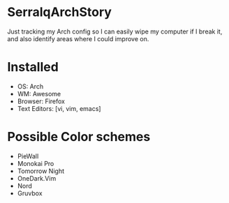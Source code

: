 # SerralqArchStory
Just tracking my Arch config so I can easily wipe my computer if I break it, and also identify areas where I could improve on.

# Installed
- OS: Arch
- WM: Awesome
- Browser: Firefox
- Text Editors: [vi, vim, emacs]

# Possible Color schemes
- PieWall
- Monokai Pro
- Tomorrow Night
- OneDark.Vim
- Nord
- Gruvbox
